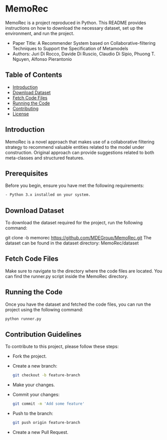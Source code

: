 # MemoRec

MemoRec is a project reproduced in Python. This README provides instructions on how to download the necessary dataset, set up the environment, and run the project.
- Paper Title: A Recommender System based on Collaborative-filtering Techniques to Support the Specification of Metamodels
- Authors: Juri Di Rocco, Davide Di Ruscio, Claudio Di Sipio, Phuong T. Nguyen, Alfonso Pierantonio

## Table of Contents

- [Introduction](#introduction)
- [Download Dataset](#download-dataset)
- [Fetch Code Files](#fetch-code-files)
- [Running the Code](#running-the-code)
- [Contributing](#contributing)
- [License](#license)

## Introduction
MemoRec is a novel approach that makes use of a collaborative filtering strategy to recommend valuable entities related to the model under construction. Original approach can provide suggestions related to both meta-classes and structured features.

## Prerequisites

Before you begin, ensure you have met the following requirements:
```bash
- Python 3.x installed on your system.
```

## Download Dataset
To download the dataset required for the project, run the following command:

git clone -b memorec https://github.com/MDEGroup/MemoRec.git
The dataset can be found in the dataset directory:
MemoRec/dataset

## Fetch Code Files
Make sure to navigate to the directory where the code files are located. You can find the runner.py script inside the MemoRec directory.

## Running the Code
Once you have the dataset and fetched the code files, you can run the project using the following command:
```bash
python runner.py
```


## Contribution Guidelines

To contribute to this project, please follow these steps:

- Fork the project.
- Create a new branch:
  ```bash
  git checkout -b feature-branch
  ```

- Make your changes.
- Commit your changes:
  ```bash
  git commit -m 'Add some feature'
  ```
- Push to the branch:
  ```bash
  git push origin feature-branch
  ```
- Create a new Pull Request.

